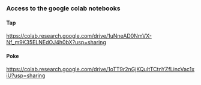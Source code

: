 ### Access to the google colab notebooks
#### Tap
https://colab.research.google.com/drive/1uNneAD0NmVX-Nf_m9K35ELNEdOJ4h0bX?usp=sharing
#### Poke
https://colab.research.google.com/drive/1oTT9r2nGjKQuItTCtnYZfLincVac1xiU?usp=sharing

